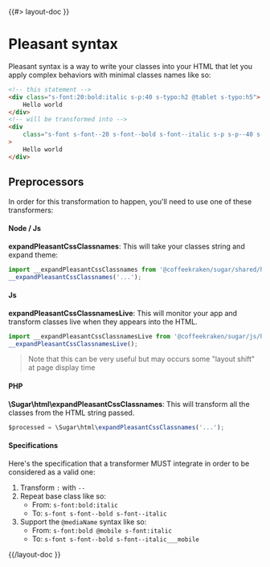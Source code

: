 <!--
/**
 * @name            Pleasant syntax
 * @namespace       doc.css
 * @type            Markdown
 * @platform        md
 * @status          stable
 * @menu            Documentation / CSS           /doc/css/pleasant-syntax
 *
 * @since           2.0.0
 * @author    Olivier Bossel <olivier.bossel@gmail.com> (https://olivierbossel.com)
 */
-->

{{#> layout-doc }}

# Pleasant syntax

Pleasant syntax is a way to write your classes into your HTML that let you apply complex behaviors with minimal classes names like so:

```html
<!-- this statement -->
<div class="s-font:20:bold:italic s-p:40 s-typo:h2 @tablet s-typo:h5">
    Hello world
</div>
<!-- will be transformed into -->
<div
    class="s-font s-font--20 s-font--bold s-font--italic s-p s-p--40 s-typo s-typo--h2 s-typo--h5___tablet"
>
    Hello world
</div>
```

## Preprocessors

In order for this transformation to happen, you'll need to use one of these transformers:

#### Node / Js

**expandPleasantCssClassnames**: This will take your classes string and expand theme:

```js
import __expandPleasantCssClassnames from '@coffeekraken/sugar/shared/html/__expandPleasantCssClassnames';
__expandPleasantCssClassnames('...');
```

#### Js

**expandPleasantCssClassnamesLive**: This will monitor your app and transform classes live when they appears into the HTML.

```js
import __expandPleasantCssClassnamesLive from '@coffeekraken/sugar/js/html/__expandPleasantCssClassnamesLive';
__expandPleasantCssClassnamesLive();
```

> Note that this can be very useful but may occurs some "layout shift" at page display time

#### PHP

**\Sugar\html\expandPleasantCssClassnames**: This will transform all the classes from the HTML string passed.

```js
$processed = \Sugar\html\expandPleasantCssClassnames('...');
```

#### Specifications

Here's the specification that a transformer MUST integrate in order to be considered as a valid one:

1. Transform `:` with `--`
2. Repeat base class like so:
    - From: `s-font:bold:italic`
    - To: `s-font s-font--bold s-font--italic`
3. Support the `@mediaName` syntax like so:
    - From: `s-font:bold @mobile s-font:italic`
    - To: `s-font s-font--bold s-font--italic___mobile`

{{/layout-doc }}
